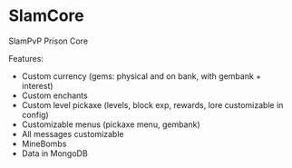 # SlamCore
SlamPvP Prison Core

Features:
- Custom currency (gems: physical and on bank, with gembank + interest)
- Custom enchants
- Custom level pickaxe (levels, block exp, rewards, lore customizable in config)
- Customizable menus (pickaxe menu, gembank)
- All messages customizable
- MineBombs
- Data in MongoDB
